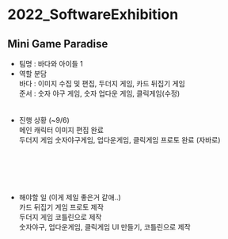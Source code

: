 # 2022_SoftwareExhibition
## Mini Game Paradise
* 팀명 : 바다와 아이들 1
* 역할 분담 <br>
바다 : 이미지 수집 및 편집, 두더지 게임, 카드 뒤집기 게임 <br>
준서 : 숫자 야구 게임, 숫자 업다운 게임, 클릭게임(수정) <br>
<br></br>
* 진행 상황 (~9/6) <br>
메인 캐릭터 이미지 편집 완료<br>
두더지 게임 숫자야구게임, 업다운게임, 클릭게임 프로토 완료 (자바로) <br>


<br></br>
<br></br>
* 해야할 일 (이게 제일 좋은거 같애..)<br>
카드 뒤집기 게임 프로토 제작<br>
두더지 게임 코틀린으로 제작<br>
숫자야구, 업다운게임, 클릭게임 UI 만들기, 코틀린으로 제작


